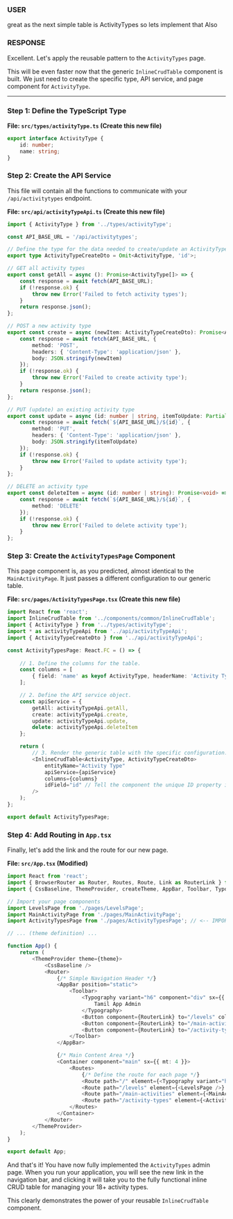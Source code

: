 ### USER
great as the next simple table is ActivityTypes so lets implement that Also

### RESPONSE
Excellent. Let's apply the reusable pattern to the `ActivityTypes` page.

This will be even faster now that the generic `InlineCrudTable` component is built. We just need to create the specific type, API service, and page component for `ActivityType`.

---

### **Step 1: Define the TypeScript Type**

**File: `src/types/activityType.ts` (Create this new file)**
```typescript
export interface ActivityType {
    id: number;
    name: string;
}
```

### **Step 2: Create the API Service**

This file will contain all the functions to communicate with your `/api/activitytypes` endpoint.

**File: `src/api/activityTypeApi.ts` (Create this new file)**
```typescript
import { ActivityType } from '../types/activityType';

const API_BASE_URL = '/api/activitytypes';

// Define the type for the data needed to create/update an ActivityType
export type ActivityTypeCreateDto = Omit<ActivityType, 'id'>;

// GET all activity types
export const getAll = async (): Promise<ActivityType[]> => {
    const response = await fetch(API_BASE_URL);
    if (!response.ok) {
        throw new Error('Failed to fetch activity types');
    }
    return response.json();
};

// POST a new activity type
export const create = async (newItem: ActivityTypeCreateDto): Promise<ActivityType> => {
    const response = await fetch(API_BASE_URL, {
        method: 'POST',
        headers: { 'Content-Type': 'application/json' },
        body: JSON.stringify(newItem)
    });
    if (!response.ok) {
        throw new Error('Failed to create activity type');
    }
    return response.json();
};

// PUT (update) an existing activity type
export const update = async (id: number | string, itemToUpdate: Partial<ActivityTypeCreateDto>): Promise<void> => {
    const response = await fetch(`${API_BASE_URL}/${id}`, {
        method: 'PUT',
        headers: { 'Content-Type': 'application/json' },
        body: JSON.stringify(itemToUpdate)
    });
    if (!response.ok) {
        throw new Error('Failed to update activity type');
    }
};

// DELETE an activity type
export const deleteItem = async (id: number | string): Promise<void> => {
    const response = await fetch(`${API_BASE_URL}/${id}`, {
        method: 'DELETE'
    });
    if (!response.ok) {
        throw new Error('Failed to delete activity type');
    }
};
```

### **Step 3: Create the `ActivityTypesPage` Component**

This page component is, as you predicted, almost identical to the `MainActivityPage`. It just passes a different configuration to our generic table.

**File: `src/pages/ActivityTypesPage.tsx` (Create this new file)**
```typescript
import React from 'react';
import InlineCrudTable from '../components/common/InlineCrudTable';
import { ActivityType } from '../types/activityType';
import * as activityTypeApi from '../api/activityTypeApi';
import { ActivityTypeCreateDto } from '../api/activityTypeApi';

const ActivityTypesPage: React.FC = () => {
    
    // 1. Define the columns for the table.
    const columns = [
        { field: 'name' as keyof ActivityType, headerName: 'Activity Type Name', type: 'string' as const }
    ];

    // 2. Define the API service object.
    const apiService = {
        getAll: activityTypeApi.getAll,
        create: activityTypeApi.create,
        update: activityTypeApi.update,
        delete: activityTypeApi.deleteItem
    };

    return (
        // 3. Render the generic table with the specific configuration.
        <InlineCrudTable<ActivityType, ActivityTypeCreateDto>
            entityName="Activity Type"
            apiService={apiService}
            columns={columns}
            idField="id" // Tell the component the unique ID property is 'id'
        />
    );
};

export default ActivityTypesPage;
```

### **Step 4: Add Routing in `App.tsx`**

Finally, let's add the link and the route for our new page.

**File: `src/App.tsx` (Modified)**
```typescript
import React from 'react';
import { BrowserRouter as Router, Routes, Route, Link as RouterLink } from 'react-router-dom';
import { CssBaseline, ThemeProvider, createTheme, AppBar, Toolbar, Typography, Container, Button } from '@mui/material';

// Import your page components
import LevelsPage from './pages/LevelsPage';
import MainActivityPage from './pages/MainActivityPage';
import ActivityTypesPage from './pages/ActivityTypesPage'; // <-- IMPORT NEW PAGE

// ... (theme definition) ...

function App() {
    return (
        <ThemeProvider theme={theme}>
            <CssBaseline />
            <Router>
                {/* Simple Navigation Header */}
                <AppBar position="static">
                    <Toolbar>
                        <Typography variant="h6" component="div" sx={{ flexGrow: 1 }}>
                            Tamil App Admin
                        </Typography>
                        <Button component={RouterLink} to="/levels" color="inherit">Levels</Button>
                        <Button component={RouterLink} to="/main-activities" color="inherit">Main Activities</Button>
                        <Button component={RouterLink} to="/activity-types" color="inherit">Activity Types</Button> {/* <-- ADD NEW LINK */}
                    </Toolbar>
                </AppBar>

                {/* Main Content Area */}
                <Container component="main" sx={{ mt: 4 }}>
                    <Routes>
                        {/* Define the route for each page */}
                        <Route path="/" element={<Typography variant="h5">Welcome to the Admin Panel!</Typography>} />
                        <Route path="/levels" element={<LevelsPage />} />
                        <Route path="/main-activities" element={<MainActivityPage />} />
                        <Route path="/activity-types" element={<ActivityTypesPage />} /> {/* <-- ADD NEW ROUTE */}
                    </Routes>
                </Container>
            </Router>
        </ThemeProvider>
    );
}

export default App;
```

And that's it! You have now fully implemented the `ActivityTypes` admin page. When you run your application, you will see the new link in the navigation bar, and clicking it will take you to the fully functional inline CRUD table for managing your 18+ activity types.

This clearly demonstrates the power of your reusable `InlineCrudTable` component.
